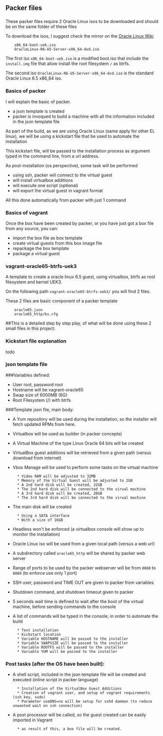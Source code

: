 ## Packer files

###

These packer files require 2 Oracle Linux isos to be downloaded and should be on the same folder of these files

To download the isos, I suggest check the mirror on the [Oracle Linux Wiki](https://wikis.oracle.com/display/oraclelinux/Downloading+Oracle+Linux)

		x86_64-boot-uek.iso
		OracleLinux-R6-U5-Server-x86_64-dvd.iso

The first iso `x86_64-boot-uek.iso` is a modified boot.iso that include the `install.img` file that allow install the root filesystem `/` as btrfs.

The second iso `OracleLinux-R6-U5-Server-x86_64-dvd.iso` is the standard Oracle Linux 6.5 x86_64 iso.



### Basics of packer

I will explain the basic of packer.

* a json template is created
* packer is invoqued to build a machine with all the information included in the json template file

As part of the build, as we are using Oracle Linux (same apply for other EL linux), we will be using a kickstart file that be used to automate the installation

This kickstart file, will be passed to the installation process as argument typed in the command line, from a url address.

As post-installation (os perspective), some task will be performed

* using ssh, packer will connect to the virtual guest
* will install virtualbox additions
* will execute one script (optional)
* will export the virtual guest in vagrant format

All this done automatically from packer with just 1 command

### Basics of vagrant

Once the box have been created by packer, or you have just got a box file from any source, you can:

* import the box file as box template
* create virtual guests from this box image file
* repackage the box template
* package a virtual guest

### vagrant-oracle65-btrfs-uek3 

A template to create a oracle linux 6.5 guest, using virtualbox, btrfs as root filesystem and kernel UEK3.

On the following path `vagrant-oracle65-btrfs-uek3/` you will find 2 files.

These 2 files are basic component of a packer template

		oracle65.json
		oracle65_http/ks.cfg

##This is a detailed step by step play, of what will be done using these 2 small files in this project:

### Kickstart file explanation

todo

### json template file

###Variables defined:

* User root, password root
* Hostname will be vagrant-oracle65
* Swap size of 6000MB (6G)
* Root Filesystem (/) with btrfs

###Template json file, main body:

* A Yum repository will be used during the installation, so the installer will fetch updated RPMs from here.
* Virtualbox will be used as builder (in packer concepts)
* A Virtual Machine of the type Linux Oracle 64 bits will be created
* VirtualBox guest additions will be retrieved from a given path (versus download from internet)
* Vbox Manage will be used to perform some tasks on the virtual machine

		* Video RAM will be adjusted to 32MB
		* Memory of the Virtual Guest will be adjusted to 2GB
		* A 2nd hard disk will be created, 32GB
		* The 2nd hard disk will be connected to the virual machine
		* A 3rd hard disk will be created, 20GB
		* The 3rd hard disk will be connected to the virual machine

* The main disk will be created

		* Using a SATA interface
		* With a size of 16GB

* Headless won't be enforced (a virtualbox console will show up to monitor the installation)
* Oracle Linux iso will be used from a given local path (versus a web url)
* A subdirectory called `oracle65_http` will be shared by packer web server
* Range of ports to be used by the packer webserver will be from `8080` to `8080` (to enforce use only 1 port)
* SSH user, password and TIME OUT are given to packer from variables
* Shutdown command, and shutdown timeout given to packer
* 5 seconds wait time is defined to wait after the boot of the virtual machine, before sending commands to the console
* A list of commands will be typed in the console, in order to automate the build

		* Text installation
		* Kickstart location
		* Variable HOSTNAME will be passed to the installer
		* Variable SWAPSIZE will be passed to the installer
		* Variable ROOTFS will be passed to the installer
		* Variable YUM will be passed to the installer

### Post tasks (after the OS have been built):

* A shell script, included in the json template file will be created and executed (inline script in packer language)

		* Installation of the VirtualBox Guest Additions
		* Creation of vagrant user, and setup of vagrant requirements (ssh key, sudo)
		* Parameter useDNS=no will be setup for sshd daemon (to reduce unwanted wait on ssh connection)


* A post processor will be called, so the guest created can be easily imported in Vagrant

		* as result of this, a box file will be created.


